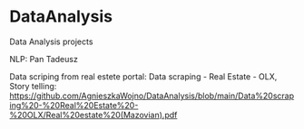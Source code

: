 # DataAnalysis
Data Analysis projects

NLP: Pan Tadeusz

Data scriping from real estete portal:  Data scraping - Real Estate - OLX,  Story telling: https://github.com/AgnieszkaWojno/DataAnalysis/blob/main/Data%20scraping%20-%20Real%20Estate%20-%20OLX/Real%20estate%20(Mazovian).pdf
